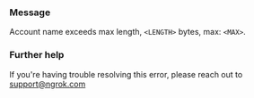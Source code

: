 
### Message
Account name exceeds max length, <code>&lt;LENGTH&gt;</code> bytes, max: <code>&lt;MAX&gt;</code>.

### Further help
If you're having trouble resolving this error, please reach out to [support@ngrok.com](mailto:support@ngrok.com?subject=Help%20with%20ERR_NGROK_4004)

